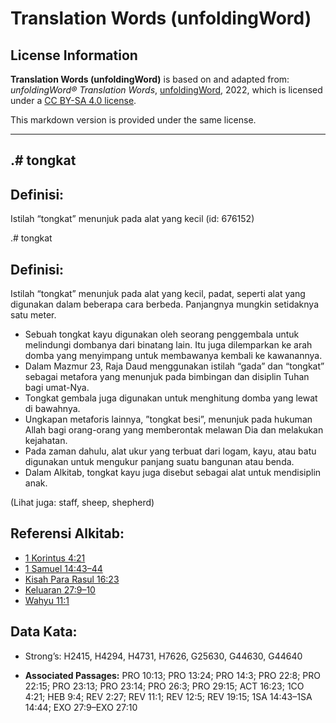 # Translation Words (unfoldingWord)

## License Information

**Translation Words (unfoldingWord)** is based on and adapted from: _unfoldingWord® Translation Words_, [unfoldingWord](https://unfoldingword.org/utw), 2022, which is licensed under a [CC BY-SA 4.0 license](https://creativecommons.org/licenses/by-sa/4.0/legalcode.en).

This markdown version is provided under the same license.



--------------------------------

## <p>.# tongkat</p>
<h2>Definisi:</h2>
<p>Istilah “tongkat” menunjuk pada alat yang kecil (id: 676152)

.\# tongkat

Definisi:
---------

Istilah “tongkat” menunjuk pada alat yang kecil, padat, seperti alat yang digunakan dalam beberapa cara berbeda. Panjangnya mungkin setidaknya satu meter.

* Sebuah tongkat kayu digunakan oleh seorang penggembala untuk melindungi dombanya dari binatang lain. Itu juga dilemparkan ke arah domba yang menyimpang untuk membawanya kembali ke kawanannya.
* Dalam Mazmur 23, Raja Daud menggunakan istilah “gada” dan “tongkat” sebagai metafora yang menunjuk pada bimbingan dan disiplin Tuhan bagi umat\-Nya.
* Tongkat gembala juga digunakan untuk menghitung domba yang lewat di bawahnya.
* Ungkapan metaforis lainnya, ”tongkat besi”, menunjuk pada hukuman Allah bagi orang\-orang yang memberontak melawan Dia dan melakukan kejahatan.
* Pada zaman dahulu, alat ukur yang terbuat dari logam, kayu, atau batu digunakan untuk mengukur panjang suatu bangunan atau benda.
* Dalam Alkitab, tongkat kayu juga disebut sebagai alat untuk mendisiplin anak.

(Lihat juga: staff, sheep, shepherd)

Referensi Alkitab:
------------------

* [1 Korintus 4:21](https://ref.ly/1Cor0:0)
* [1 Samuel 14:43–44](https://ref.ly/1Sam0:0)
* [Kisah Para Rasul 16:23](https://ref.ly/Acts0:0)
* [Keluaran 27:9–10](https://ref.ly/Exod27:9-Exod27:10)
* [Wahyu 11:1](https://ref.ly/Rev11:1)

Data Kata:
----------

* Strong’s: H2415, H4294, H4731, H7626, G25630, G44630, G44640

* **Associated Passages:** PRO 10:13; PRO 13:24; PRO 14:3; PRO 22:8; PRO 22:15; PRO 23:13; PRO 23:14; PRO 26:3; PRO 29:15; ACT 16:23; 1CO 4:21; HEB 9:4; REV 2:27; REV 11:1; REV 12:5; REV 19:15; 1SA 14:43–1SA 14:44; EXO 27:9–EXO 27:10


